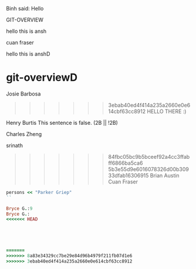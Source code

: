 
 
Binh said: Hello


GIT-OVERVIEW

hello this is ansh


cuan fraser



hello this is anshD

# git-overviewD
Josie Barbosa
>>>>>>> 3ebab40ed4f414a235a2660e0e614cbf63cc8912
HELLO THERE :)




Henry Burtis
This sentence is false.
(2B || !2B)

Charles Zheng


srinath



>>>>>>> 84fbc05bc9b5bceef92a4cc3ffabff6866ba5ca6
>>>>>>> 5b3e55d9e6016078326d00b30933dfab16306915
Brian Austin
Cuan Fraser







```ruby
persons << "Parker Griep"
``

Bryce G.:9
Bryce G.:
<<<<<<< HEAD





=======
>>>>>>> 8a83e34329cc7be29e84d96b4979f211fb07d1e6
>>>>>>> 3ebab40ed4f414a235a2660e0e614cbf63cc8912
